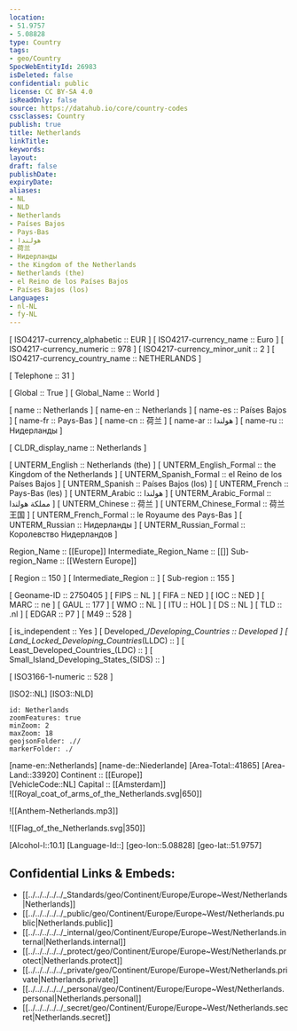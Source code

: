 ```yaml
---
location:
- 51.9757
- 5.08828
type: Country
tags:
- geo/Country
SpocWebEntityId: 26983
isDeleted: false
confidential: public
license: CC BY-SA 4.0
isReadOnly: false
source: https://datahub.io/core/country-codes
cssclasses: Country
publish: true
title: Netherlands
linkTitle: 
keywords: 
layout: 
draft: false
publishDate: 
expiryDate: 
aliases:
- NL
- NLD
- Netherlands
- Países Bajos
- Pays-Bas
- هولندا
- 荷兰
- Нидерланды
- the Kingdom of the Netherlands
- Netherlands (the)
- el Reino de los Países Bajos
- Países Bajos (los)
Languages:
- nl-NL
- fy-NL
---
```



[	ISO4217-currency_alphabetic	 :: EUR ] 
[	ISO4217-currency_name	 :: Euro ] 
[	ISO4217-currency_numeric	 :: 978 ] 
[	ISO4217-currency_minor_unit	 :: 2 ] 
[	ISO4217-currency_country_name	 :: NETHERLANDS ] 

[	Telephone	 :: 31 ] 

[	Global	 :: True ] 
[	Global_Name	 :: World ] 

[	name	 :: Netherlands ] 
[	name-en	 :: Netherlands ] 
[	name-es	 :: Países Bajos ] 
[	name-fr	 :: Pays-Bas ] 
[	name-cn	 :: 荷兰 ] 
[	name-ar	 :: هولندا ] 
[	name-ru	 :: Нидерланды ] 

[	CLDR_display_name	 :: Netherlands ] 

[	UNTERM_English	 :: Netherlands (the) ] 
[	UNTERM_English_Formal	 :: the Kingdom of the Netherlands ] 
[	UNTERM_Spanish_Formal	 :: el Reino de los Países Bajos ] 
[	UNTERM_Spanish	 :: Países Bajos (los) ] 
[	UNTERM_French	 :: Pays-Bas (les) ] 
[	UNTERM_Arabic	 :: هولندا ] 
[	UNTERM_Arabic_Formal	 :: مملكة هولندا ] 
[	UNTERM_Chinese	 :: 荷兰 ] 
[	UNTERM_Chinese_Formal	 :: 荷兰王国 ] 
[	UNTERM_French_Formal	 :: le Royaume des Pays-Bas ] 
[	UNTERM_Russian	 :: Нидерланды ] 
[	UNTERM_Russian_Formal	 :: Королевство Нидерландов ] 

Region_Name ::  [[Europe]] 
Intermediate_Region_Name ::  [[]] 
Sub-region_Name ::  [[Western Europe]] 

[	Region	 :: 150 ] 
[	Intermediate_Region	 ::  ] 
[	Sub-region	 :: 155 ] 

[	Geoname-ID	 :: 2750405 ] 
[	FIPS	 :: NL ] 
[	FIFA	 :: NED ] 
[	IOC	 :: NED ] 
[	MARC	 :: ne ] 
[	GAUL	 :: 177 ] 
[	WMO	 :: NL ] 
[	ITU	 :: HOL ] 
[	DS	 :: NL ] 
[	TLD	 :: .nl ] 
[	EDGAR	 :: P7 ] 
[	M49	 :: 528 ] 

[	is_independent	 :: Yes ] 
[	Developed_/_Developing_Countries	 :: Developed ] 
[	Land_Locked_Developing_Countries_(LLDC)	 ::  ] 
[	Least_Developed_Countries_(LDC)	 ::  ] 
[	Small_Island_Developing_States_(SIDS)	 ::  ] 

[	ISO3166-1-numeric	 :: 528 ] 



[ISO2::NL] 
[ISO3::NLD] 

```leaflet
id: Netherlands
zoomFeatures: true 
minZoom: 2 
maxZoom: 18
geojsonFolder: .//
markerFolder: ./
```

[name-en::Netherlands] 
[name-de::Niederlande] 
[Area-Total::41865] 
[Area-Land::33920] 
Continent :: [[Europe]]  
[VehicleCode::NL] 
Capital :: [[Amsterdam]]  
![[Royal_coat_of_arms_of_the_Netherlands.svg|650]] 

![[Anthem-Netherlands.mp3]] 

![[Flag_of_the_Netherlands.svg|350]] 

[Alcohol-l::10.1] 
[Language-Id::] 
[geo-lon::5.08828] 
[geo-lat::51.9757] 



## Confidential Links & Embeds: 
- [[../../../../../_Standards/geo/Continent/Europe/Europe~West/Netherlands|Netherlands]] 
- [[../../../../../_public/geo/Continent/Europe/Europe~West/Netherlands.public|Netherlands.public]] 
- [[../../../../../_internal/geo/Continent/Europe/Europe~West/Netherlands.internal|Netherlands.internal]] 
- [[../../../../../_protect/geo/Continent/Europe/Europe~West/Netherlands.protect|Netherlands.protect]] 
- [[../../../../../_private/geo/Continent/Europe/Europe~West/Netherlands.private|Netherlands.private]] 
- [[../../../../../_personal/geo/Continent/Europe/Europe~West/Netherlands.personal|Netherlands.personal]] 
- [[../../../../../_secret/geo/Continent/Europe/Europe~West/Netherlands.secret|Netherlands.secret]] 

